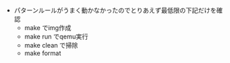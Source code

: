 - パターンルールがうまく動かなかったのでとりあえず最低限の下記だけを確認
    - make でimg作成
    - make run でqemu実行
    - make clean で掃除
    - make format
